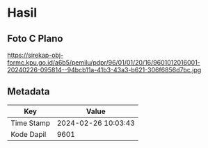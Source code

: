 # Hasil

## Foto C Plano

https://sirekap-obj-formc.kpu.go.id/a6b5/pemilu/pdpr/96/01/01/20/16/9601012016001-20240226-095814--94bcb11a-41b3-43a3-b621-306f6856d7bc.jpg


## Metadata

| Key        | Value               |
| ---------- | ------------------- |
| Time Stamp | 2024-02-26 10:03:43 |
| Kode Dapil | 9601                |



